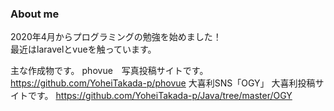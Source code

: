 ### About me
2020年4月からプログラミングの勉強を始めました！  
最近はlaravelとvueを触っています。

主な作成物です。
phovue　写真投稿サイトです。
https://github.com/YoheiTakada-p/phovue
大喜利SNS「OGY」 大喜利投稿サイトです。
https://github.com/YoheiTakada-p/Java/tree/master/OGY
<!--
**YoheiTakada-p/YoheiTakada-p** is a ✨ _special_ ✨ repository because its `README.md` (this file) appears on your GitHub profile.

Here are some ideas to get you started:

- 🔭 I’m currently working on ...
- 🌱 I’m currently learning ...
- 👯 I’m looking to collaborate on ...
- 🤔 I’m looking for help with ...
- 💬 Ask me about ...
- 📫 How to reach me: ...
- 😄 Pronouns: ...
- ⚡ Fun fact: ...
-->
